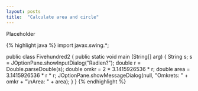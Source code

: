 ```yaml
---
layout: posts
title:  "Calculate area and circle"
---
```

Placeholder

{% highlight java %}
import javax.swing.*;

public class Fivehundred2 {
	public static void main (String[] arg) {
    String s;
    s = JOptionPane.showInputDialog("Radien?");
    double r = Double.parseDouble(s);
    double omkr = 2 * 3.1415926536 * r;
    double area = 3.1415926536 * r * r;
    JOptionPane.showMessageDialog(null, 
                "Omkrets: " + omkr + "\nArea: " + area);
	}
}
{% endhighlight %}
